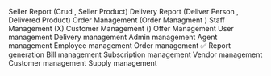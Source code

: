 Seller Report (Crud , Seller Product)
Delivery Report (Deliver Person , Delivered Product)
Order Management (Order Managment  )
Staff Management (X)
Customer Management ()
Offer Management
User management
Delivery management
Admin management
Agent management
Employee management
Order management ✅
Report generation
Bill management
Subscription management
Vendor management
Customer management
Supply management
